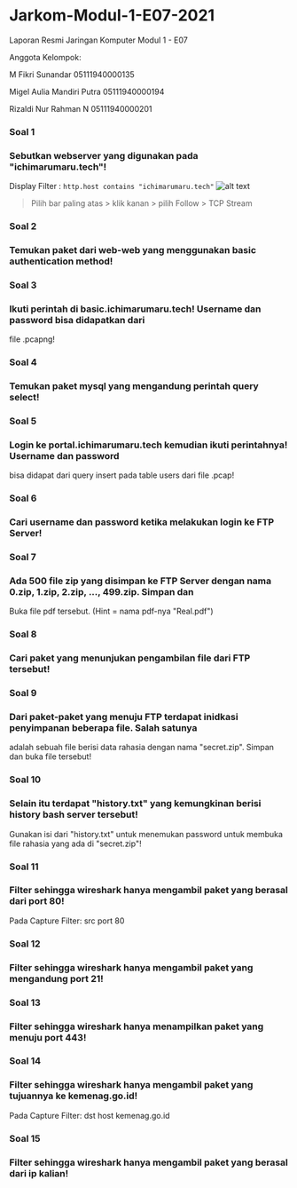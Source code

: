 # Jarkom-Modul-1-E07-2021
Laporan Resmi Jaringan Komputer Modul 1 - E07

Anggota Kelompok:

M Fikri Sunandar 05111940000135

Migel Aulia Mandiri Putra 05111940000194

Rizaldi Nur Rahman N 05111940000201

### Soal 1
### Sebutkan webserver yang digunakan pada "ichimarumaru.tech"!
Display Filter : ```http.host contains "ichimarumaru.tech"``` 
![alt text](https://github.com/migellamp/ss_soal1/blob/main/Screenshot%20from%202021-04-25%2018-57-39.png) <br />
> Pilih bar paling atas > klik kanan > pilih
Follow > TCP Stream


### Soal 2
### Temukan paket dari web-web yang menggunakan basic authentication method!

### Soal 3
### Ikuti perintah di basic.ichimarumaru.tech! Username dan password bisa didapatkan dari
file .pcapng!

### Soal 4
### Temukan paket mysql yang mengandung perintah query select!

### Soal 5
### Login ke portal.ichimarumaru.tech kemudian ikuti perintahnya! Username dan password
bisa didapat dari query insert pada table users dari file .pcap!

### Soal 6
### Cari username dan password ketika melakukan login ke FTP Server!

### Soal 7
### Ada 500 file zip yang disimpan ke FTP Server dengan nama 0.zip, 1.zip, 2.zip, ..., 499.zip. Simpan dan
Buka file pdf tersebut. (Hint = nama pdf-nya "Real.pdf")

### Soal 8
###  Cari paket yang menunjukan pengambilan file dari FTP tersebut!

### Soal 9
###  Dari paket-paket yang menuju FTP terdapat inidkasi penyimpanan beberapa file. Salah satunya
adalah sebuah file berisi data rahasia dengan nama "secret.zip". Simpan dan buka file tersebut!

### Soal 10
### Selain itu terdapat "history.txt" yang kemungkinan berisi history bash server tersebut!
Gunakan isi dari "history.txt" untuk menemukan password untuk membuka file rahasia yang ada
di "secret.zip"!

### Soal 11
###  Filter sehingga wireshark hanya mengambil paket yang berasal dari port 80!
Pada Capture Filter: src port 80

### Soal 12
### Filter sehingga wireshark hanya mengambil paket yang mengandung port 21!

### Soal 13
### Filter sehingga wireshark hanya menampilkan paket yang menuju port 443!

### Soal 14
### Filter sehingga wireshark hanya mengambil paket yang tujuannya ke kemenag.go.id!
Pada Capture Filter: dst host kemenag.go.id

### Soal 15
### Filter sehingga wireshark hanya mengambil paket yang berasal dari ip kalian!

